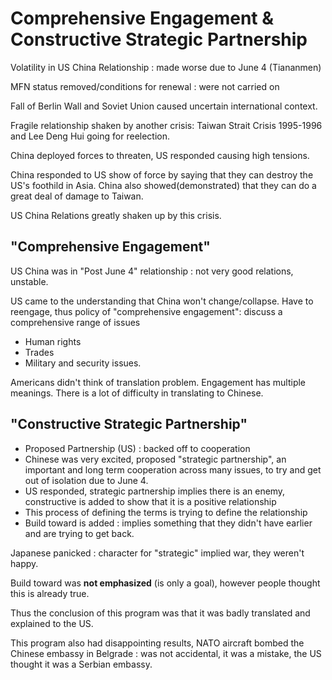 # Comprehensive Engagement & Constructive Strategic Partnership

Volatility in US China Relationship : made worse due to June 4 (Tiananmen)

MFN status removed/conditions for renewal : were not carried on

Fall of Berlin Wall and Soviet Union caused uncertain international context.

Fragile relationship shaken by another crisis: Taiwan Strait Crisis 1995-1996 and Lee Deng Hui going for reelection.

China deployed forces to threaten, US responded causing high tensions.

China responded to US show of force by saying that they can destroy the US's foothild in Asia. China also showed(demonstrated) that they can do a great deal of damage to Taiwan.

US China Relations greatly shaken up by this crisis.

## "Comprehensive Engagement"

US China was in "Post June 4" relationship : not very good relations, unstable.

US came to the understanding that China won't change/collapse. Have to reengage, thus policy of "comprehensive engagement": discuss a comprehensive range of issues

- Human rights
- Trades
- Military and security issues.

Americans didn't think of translation problem. Engagement has multiple meanings. There is a lot of difficulty in translating to Chinese.

## "Constructive Strategic Partnership"

- Proposed Partnership (US) : backed off to cooperation
- Chinese was very excited, proposed "strategic partnership", an important and long term cooperation across many issues, to try and get out of isolation due to June 4.
- US responded, strategic partnership implies there is an enemy, constructive is added to show that it is a positive relationship
- This process of defining the terms is trying to define the relationship
- Build toward is added : implies something that they didn't have earlier and are trying to get back.

Japanese panicked : character for "strategic" implied war, they weren't happy.

Build toward was **not emphasized** (is only a goal), however people thought this is already true.

Thus the conclusion of this program was that it was badly translated and explained to the US.

This program also had disappointing results, NATO aircraft bombed the Chinese embassy in Belgrade : was not accidental, it was a mistake, the US thought it was a Serbian embassy.
